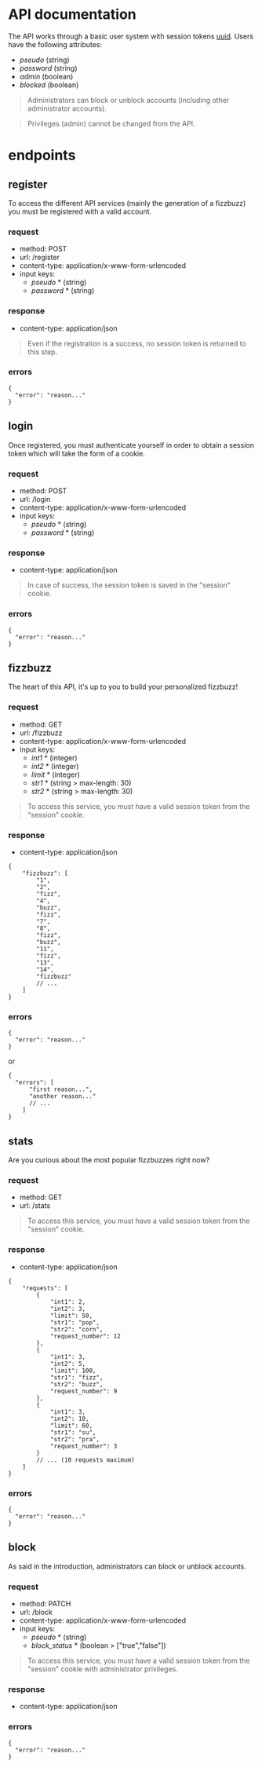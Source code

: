 # API documentation

<!-- --------------------------------- REGISTER -->

The API works through a basic user system with session tokens [uuid](https://fr.wikipedia.org/wiki/Universally_unique_identifier).
Users have the following attributes:

- _pseudo_ (string)
- _password_ (string)
- _admin_ (boolean)
- _blocked_ (boolean)

> Administrators can block or unblock accounts (including other administrator accounts).

> Privileges (admin) cannot be changed from the API.

# endpoints

## register

To access the different API services (mainly the generation of a fizzbuzz) you must be registered with a valid account.

### request

- method: POST
- url: /register
- content-type: application/x-www-form-urlencoded
- input keys:
  - _pseudo_ \* (string)
  - _password_ \* (string)

### response

- content-type: application/json

> Even if the registration is a success, no session token is returned to this step.

### errors

```JSON5
{
  "error": "reason..."
}
```

<!-- --------------------------------- LOGIN -->

## login

Once registered, you must authenticate yourself in order to obtain a session token which will take the form of a cookie.

### request

- method: POST
- url: /login
- content-type: application/x-www-form-urlencoded
- input keys:
  - _pseudo_ \* (string)
  - _password_ \* (string)

### response

- content-type: application/json

> In case of success, the session token is saved in the "session" cookie.

### errors

```JSON5
{
  "error": "reason..."
}
```

## fizzbuzz

The heart of this API, it's up to you to build your personalized fizzbuzz!

### request

- method: GET
- url: /fizzbuzz
- content-type: application/x-www-form-urlencoded
- input keys:
  - _int1_ \* (integer)
  - _int2_ \* (integer)
  - _limit_ \* (integer)
  - _str1_ \* (string > max-length: 30)
  - _str2_ \* (string > max-length: 30)

> To access this service, you must have a valid session token from the "session" cookie.

### response

- content-type: application/json

```JSON5
{
    "fizzbuzz": [
        "1",
        "2",
        "fizz",
        "4",
        "buzz",
        "fizz",
        "7",
        "8",
        "fizz",
        "buzz",
        "11",
        "fizz",
        "13",
        "14",
        "fizzbuzz"
        // ...
    ]
}
```

### errors

```JSON5
{
  "error": "reason..."
}
```

or

```JSON5
{
  "errors": [
      "first reason...",
      "another reason..."
      // ...
    ]
}
```

## stats

Are you curious about the most popular fizzbuzzes right now?

### request

- method: GET
- url: /stats

> To access this service, you must have a valid session token from the "session" cookie.

### response

- content-type: application/json

```JSON5
{
    "requests": [
        {
            "int1": 2,
            "int2": 3,
            "limit": 50,
            "str1": "pop",
            "str2": "corn",
            "request_number": 12
        },
        {
            "int1": 3,
            "int2": 5,
            "limit": 100,
            "str1": "fizz",
            "str2": "buzz",
            "request_number": 9
        },
        {
            "int1": 3,
            "int2": 10,
            "limit": 60,
            "str1": "su",
            "str2": "pra",
            "request_number": 3
        }
        // ... (10 requests maximum)
    ]
}
```

### errors

```JSON5
{
  "error": "reason..."
}
```

## block

As said in the introduction, administrators can block or unblock accounts.

### request

- method: PATCH
- url: /block
- content-type: application/x-www-form-urlencoded
- input keys:
  - _pseudo_ \* (string)
  - _block_status_ \* (boolean > ["true","false"])

> To access this service, you must have a valid session token from the "session" cookie with administrator privileges.

### response

- content-type: application/json

### errors

```JSON5
{
  "error": "reason..."
}
```
